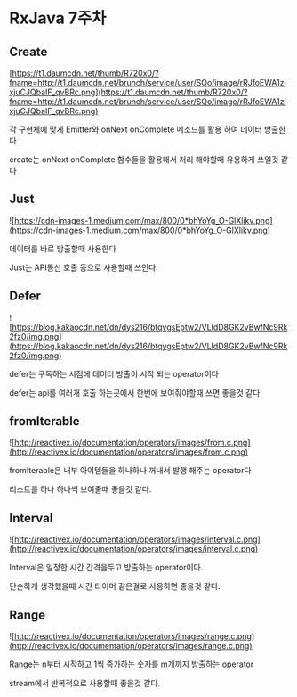 # RxJava 7주차

## Create

[https://t1.daumcdn.net/thumb/R720x0/?fname=http://t1.daumcdn.net/brunch/service/user/SQo/image/rRJfoEWA1zixjuCJQbaIF_qvBRc.png](https://t1.daumcdn.net/thumb/R720x0/?fname=http://t1.daumcdn.net/brunch/service/user/SQo/image/rRJfoEWA1zixjuCJQbaIF_qvBRc.png)

각 구현체에 맞게 Emitter와 onNext onComplete 메소드를 활용 하여 데이터 방출한다

create는 onNext onComplete 함수들을 활용해서 처리 해야할때 유용하게 쓰일것 같다

## Just

![https://cdn-images-1.medium.com/max/800/0*bhYoYg_O-GlXlikv.png](https://cdn-images-1.medium.com/max/800/0*bhYoYg_O-GlXlikv.png)

데이터를 바로 방출할때 사용한다

Just는 API통신 호출 등으로 사용할때 쓰인다.

## Defer

![https://blog.kakaocdn.net/dn/dys216/btqygsEptw2/VLIdD8GK2vBwfNc9Rk2fz0/img.png](https://blog.kakaocdn.net/dn/dys216/btqygsEptw2/VLIdD8GK2vBwfNc9Rk2fz0/img.png)

defer는 구독하는 시점에 데이터 방출이 시작 되는 operator이다

defer는 api를 여러개 호출 하는곳에서 한번에 보여줘야할때 쓰면 좋을것 같다

## fromIterable

![http://reactivex.io/documentation/operators/images/from.c.png](http://reactivex.io/documentation/operators/images/from.c.png)

fromIterable은 내부 아이템들을 하나하나 꺼내서 발행 해주는 operator다

리스트를 하나 하나씩 보여줄때 좋을것 같다.

## Interval

![http://reactivex.io/documentation/operators/images/interval.c.png](http://reactivex.io/documentation/operators/images/interval.c.png)

Interval은 일정한 시간 간격을두고 방출하는 operator이다.

단순하게 생각했을때 시간 타이머 같은걸로 사용하면 좋을것 같다.

## Range

![http://reactivex.io/documentation/operators/images/range.c.png](http://reactivex.io/documentation/operators/images/range.c.png)

Range는 n부터 시작하고 1씩 증가하는 숫자를 m개까지 방출하는 operator

stream에서 반복적으로 사용할때 좋을것 같다.